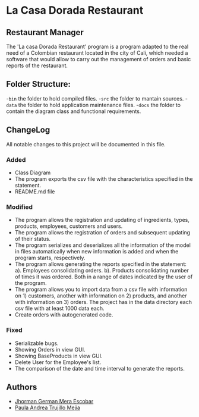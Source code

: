 # La Casa Dorada Restaurant 
## Restaurant Manager

The 'La casa Dorada Restaurant' program is a program adapted to the real need of a Colombian restaurant located in the city of Cali, which needed a software that would allow to carry out the management of orders and basic reports of the restaurant.

## Folder Structure:
-`bin` the folder to hold compiled files.
-`src` the folder to mantain sources.
-`data` the folder to hold application maintenance files.
-`docs` the folder to contain the diagram class and functional requirements.

## ChangeLog
All notable changes to this project will be documented in this file.
### Added
- Class Diagram
- The program exports the csv file with the characteristics specified in the statement.
- README.md file
### Modified
- The program allows the registration and updating of ingredients, types, products, employees, customers and users.
- The program allows the registration of orders and subsequent updating of their status.
- The program serializes and deserializes all the information of the model in files automatically when new information is added and when the program starts, respectively.
- The program allows generating the reports specified in the statement:
a). Employees consolidating orders.
b). Products consolidating number of times it was ordered.
Both in a range of dates indicated by the user of the program.
- The program allows you to import data from a csv file with information on 1) customers, another with information on 2) products, and another with information on 3) orders. The project has in the data directory each csv file with at least 1000 data each.
- Create orders with autogenerated code.
### Fixed
- Serializable bugs.
- Showing Orders in view GUI.
- Showing BaseProducts in view GUI.
- Delete User for the Employee's list.
- The comparison of the date and time interval to generate the reports.

## Authors
- [Jhorman German Mera Escobar](https://github.com/JhormanMera)
- [Paula Andrea Trujillo Mejía](https://github.com/PaulaTrujillo27)










